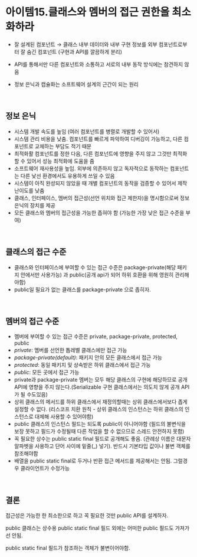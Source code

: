 # 아이템15.클래스와 멤버의 접근 권한을 최소화하라

- 잘 설계된 컴포넌트 → 클래스 내부 데이터와 내부 구현 정보를 외부 컴포넌트로부터 잘 숨긴 컴포넌트 (구현과 API를 깔끔하게 분리)

- API를 통해서만 다른 컴포넌트와 소통하고 서로의 내부 동작 방식에는 참견하지 않음

- 정보 은닉과 캡슐화는 소프트웨어 설계의 근간이 되는 원리

<br>

## **정보 은닉**

- 시스템 개발 속도를 높임 (여러 컴포넌트를 병렬로 개발할 수 있어서)
- 시스템 관리 비용을 낮춤. 컴포넌트를 빠르게 파악하여 디버깅이 가능하고, 다른 컴포넌트로 교체하는 부담도 적기 때문
- 최적화활 컴포넌트를 정한 다음, 다른 컴포넌트에 영향을 주지 않고 그것만 최적화 할 수 있어서 성능 최적화에 도움을 줌
- 소프트웨어 재사용성을 높임. 외부에 의존하지 않고 독자적으로 동작하는 컴포넌트는 다른 낯선 환경에서도 유용하게 쓰일 수 있음
- 시스템이 아직 완성되지 않았을 때 개별 컴포넌트의 동작을 검증할 수 있어서 제작 난이도를 낮춤
- 클래스, 인터페이스, 멤버의 접근성(선언 위치와 접근 제한자)을 명시함으로써 정보 은닉의 장치를 제공
- 모든 클래스와 멤버의 접근성을 가능한 좁혀야 함 (가능한 가장 낮은 접근 수준을 부여)

<br>

## **클래스의 접근 수준**

- 클래스와 인터페이스에 부여할 수 있는 접근 수준은 package-private(해당 패키지 안에서만 사용가능) 과 public(공개 api가 되어 하위 호환을 위해 영원히 관리해야함)
- public일 필요가 없는 클래스를 package-private 으로 좁히자.

<br>

## **멤버의 접근 수준**

- 멤버에 부여할 수 있는 접근 수준은 private, package-private, protected, public
- *private*: 멤버를 선언한 톱레벨 클래스에만 접근 가능
- *package-private(default)*: 패키지 안의 모든 클래스에서 접근 가능
- *protected*: 동일 패키지 및 상속받은 하위 클래스에서 접근 가능
- *public*: 모든 곳에서 접근 가능
- private과 package-private 멤버는 모두 해당 클래스의 구현에 해당하므로 공개 API에 영향을 주지 않는다.(Serializable 구현 클래스에서는 의도치 않게 공개 API가 될 수도있음)
- 상위 클래스의 메서드를 하위 클래스에서 재정의할때는 상위 클래스에서보다 좁게 설정할 수 없다. (리스코프 치환 원칙 - 상위 클래스의 인스턴스는 하위 클래스의 인스턴스로 대체해 사용할 수 있어야함)
- public 클래스의 인스턴스 필드는 되도록 public이 아니어야함 (필드의 불변식을 보장 못하고 필드가 수정될때 다른 작업을 할 수 없으므로 스레드 안전하지 못함)
- 꼭 필요한 상수는 public static final 필드로 공개해도 좋음. (관례상 이름은 대문자 알파벳을 사용하고 단어 사이에 밑줄(_) 넣기). 반드시 기본타입 값이나 불변 객체를 참조해야함
- 배열을 public static final로 두거나 반환 접근 메서드를 제공해서는 안됨. 그럴경우 클라이언트가 수정가능

<br>

## **결론**

접근성은 가능한 한 최소한으로 하고 꼭 필요한 것만 public API를 설계하자.

public 클래스는 상수용 public static final 필드 외에는 어떠한 public 필드도 가져가선 안됨.

public static final 필드가 참조하는 객체가 불변이어야함.